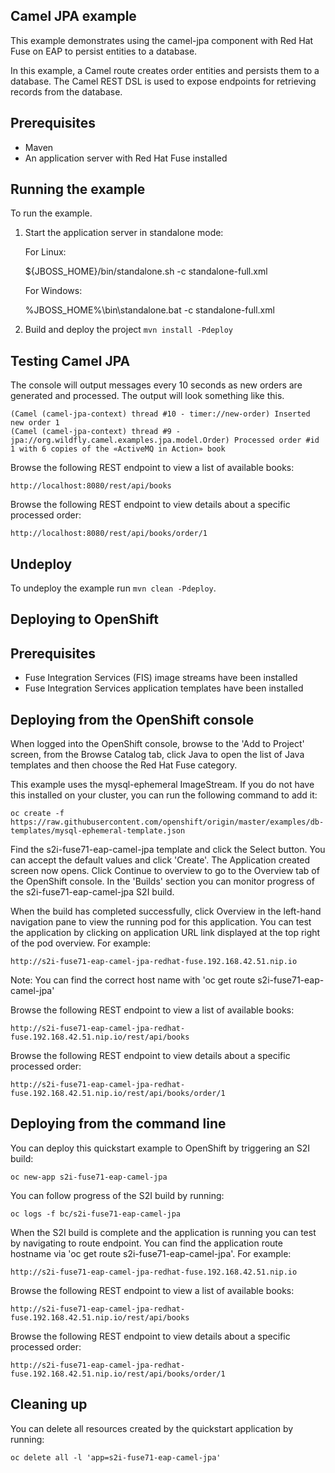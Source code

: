 Camel JPA example
-----------------

This example demonstrates using the camel-jpa component with Red Hat Fuse on EAP to persist entities to a database.

In this example, a Camel route creates order entities and persists them to a database. The Camel REST DSL is used to expose endpoints for retrieving records from the database.

Prerequisites
-------------

* Maven
* An application server with Red Hat Fuse installed

Running the example
-------------------

To run the example.

1. Start the application server in standalone mode:

    For Linux:

    ${JBOSS_HOME}/bin/standalone.sh -c standalone-full.xml

    For Windows:

    %JBOSS_HOME%\bin\standalone.bat -c standalone-full.xml

2. Build and deploy the project `mvn install -Pdeploy`

Testing Camel JPA
-----------------

The console will output messages every 10 seconds as new orders are generated and processed. The output will look something like this.

    (Camel (camel-jpa-context) thread #10 - timer://new-order) Inserted new order 1
    (Camel (camel-jpa-context) thread #9 - jpa://org.wildfly.camel.examples.jpa.model.Order) Processed order #id 1 with 6 copies of the «ActiveMQ in Action» book

Browse the following REST endpoint to view a list of available books:

    http://localhost:8080/rest/api/books

Browse the following REST endpoint to view details about a specific processed order:

    http://localhost:8080/rest/api/books/order/1

Undeploy
--------

To undeploy the example run `mvn clean -Pdeploy`.

Deploying to OpenShift
----------------------

Prerequisites
-------------

* Fuse Integration Services (FIS) image streams have been installed
* Fuse Integration Services application templates have been installed

Deploying from the OpenShift console
------------------------------------

When logged into the OpenShift console, browse to the 'Add to Project' screen, from the Browse Catalog tab, click Java to open the list of Java templates and then
choose the Red Hat Fuse category.

This example uses the mysql-ephemeral ImageStream. If you do not have this installed on your cluster, you can run the following command to add it:

    oc create -f https://raw.githubusercontent.com/openshift/origin/master/examples/db-templates/mysql-ephemeral-template.json

Find the s2i-fuse71-eap-camel-jpa template and click the Select button. You can accept the default values and click 'Create'. The Application
created screen now opens. Click Continue to overview to go to the Overview tab of the OpenShift console. In the 'Builds' section
you can monitor progress of the s2i-fuse71-eap-camel-jpa S2I build.

When the build has completed successfully, click Overview in the left-hand navigation pane to view the running pod for this application. You can test
the application by clicking on application URL link displayed at the top right of the pod overview. For example:

    http://s2i-fuse71-eap-camel-jpa-redhat-fuse.192.168.42.51.nip.io

Note: You can find the correct host name with 'oc get route s2i-fuse71-eap-camel-jpa'

Browse the following REST endpoint to view a list of available books:

    http://s2i-fuse71-eap-camel-jpa-redhat-fuse.192.168.42.51.nip.io/rest/api/books

Browse the following REST endpoint to view details about a specific processed order:

    http://s2i-fuse71-eap-camel-jpa-redhat-fuse.192.168.42.51.nip.io/rest/api/books/order/1

Deploying from the command line
-------------------------------

You can deploy this quickstart example to OpenShift by triggering an S2I build:

    oc new-app s2i-fuse71-eap-camel-jpa

You can follow progress of the S2I build by running:

    oc logs -f bc/s2i-fuse71-eap-camel-jpa

When the S2I build is complete and the application is running you can test by navigating to route endpoint. You can find the application route
hostname via 'oc get route s2i-fuse71-eap-camel-jpa'. For example:

    http://s2i-fuse71-eap-camel-jpa-redhat-fuse.192.168.42.51.nip.io

Browse the following REST endpoint to view a list of available books:

    http://s2i-fuse71-eap-camel-jpa-redhat-fuse.192.168.42.51.nip.io/rest/api/books

Browse the following REST endpoint to view details about a specific processed order:

    http://s2i-fuse71-eap-camel-jpa-redhat-fuse.192.168.42.51.nip.io/rest/api/books/order/1

Cleaning up
-------------------------------

You can delete all resources created by the quickstart application by running:

    oc delete all -l 'app=s2i-fuse71-eap-camel-jpa'
